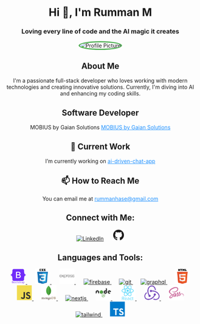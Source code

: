 <h1 align="center">Hi 👋, I'm Rumman M</h1>
<h3 align="center">Loving every line of code and the AI magic it creates</h3>

<p align="center">
  <img src="https://imgur.com/a/D1F3n5t" alt="Profile Picture" width="150" style="border-radius: 50%; border: 3px solid #4CAF50;">
</p>

<h2 align="center">About Me</h2>
<p align="center">I'm a passionate full-stack developer who loves working with modern technologies and creating innovative solutions. Currently, I'm diving into AI and enhancing my coding skills.</p>

<h2 align="center">Software Developer</h2>
<p align="center">MOBIUS by Gaian Solutions  <a href="https://www.gaiansolutions.com/" target="_blank" style="color: #1E90FF;">MOBIUS by Gaian Solutions </a></p>

<h2 align="center">🔭 Current Work</h2>
<p align="center">I’m currently working on <a href="https://github.com/rumman1999/chat-app" target="_blank" style="color: #1E90FF;">ai-driven-chat-app</a></p>

<h2 align="center">📫 How to Reach Me</h2>
<p align="center">You can email me at <a href="mailto:rummanhase@gmail.com" style="color: #1E90FF;">rummanhase@gmail.com</a></p>

<h2 align="center">Connect with Me:</h2>
<p align="center">
  <a href="https://linkedin.com/in/rummanhase" target="_blank" style="margin: 0 10px;"><img src="https://raw.githubusercontent.com/rahuldkjain/github-profile-readme-generator/master/src/images/icons/Social/linked-in-alt.svg" alt="LinkedIn" height="30" width="30" /></a>
  <a href="[https://github.com/yourusername](https://github.com/rumman1999)" target="_blank" style="margin: 0 10px;"><img src="https://raw.githubusercontent.com/devicons/devicon/master/icons/github/github-original.svg" alt="GitHub" height="30" width="30" /></a>
</p>

<h2 align="center">Languages and Tools:</h2>
<p align="center">
  <a href="https://getbootstrap.com" target="_blank" rel="noreferrer" style="margin: 0 10px;"> <img src="https://raw.githubusercontent.com/devicons/devicon/master/icons/bootstrap/bootstrap-plain-wordmark.svg" alt="bootstrap" width="40" height="40"/> </a>
  <a href="https://www.w3schools.com/css/" target="_blank" rel="noreferrer" style="margin: 0 10px;"> <img src="https://raw.githubusercontent.com/devicons/devicon/master/icons/css3/css3-original-wordmark.svg" alt="css3" width="40" height="40"/> </a>
  <a href="https://expressjs.com" target="_blank" rel="noreferrer" style="margin: 0 10px;"> <img src="https://raw.githubusercontent.com/devicons/devicon/master/icons/express/express-original-wordmark.svg" alt="express" width="40" height="40"/> </a>
  <a href="https://firebase.google.com/" target="_blank" rel="noreferrer" style="margin: 0 10px;"> <img src="https://www.vectorlogo.zone/logos/firebase/firebase-icon.svg" alt="firebase" width="40" height="40"/> </a>
  <a href="https://git-scm.com/" target="_blank" rel="noreferrer" style="margin: 0 10px;"> <img src="https://www.vectorlogo.zone/logos/git-scm/git-scm-icon.svg" alt="git" width="40" height="40"/> </a>
  <a href="https://graphql.org" target="_blank" rel="noreferrer" style="margin: 0 10px;"> <img src="https://www.vectorlogo.zone/logos/graphql/graphql-icon.svg" alt="graphql" width="40" height="40"/> </a>
  <a href="https://www.w3.org/html/" target="_blank" rel="noreferrer" style="margin: 0 10px;"> <img src="https://raw.githubusercontent.com/devicons/devicon/master/icons/html5/html5-original-wordmark.svg" alt="html5" width="40" height="40"/> </a>
  <a href="https://developer.mozilla.org/en-US/docs/Web/JavaScript" target="_blank" rel="noreferrer" style="margin: 0 10px;"> <img src="https://raw.githubusercontent.com/devicons/devicon/master/icons/javascript/javascript-original.svg" alt="javascript" width="40" height="40"/> </a>
  <a href="https://www.mongodb.com/" target="_blank" rel="noreferrer" style="margin: 0 10px;"> <img src="https://raw.githubusercontent.com/devicons/devicon/master/icons/mongodb/mongodb-original-wordmark.svg" alt="mongodb" width="40" height="40"/> </a>
  <a href="https://nextjs.org/" target="_blank" rel="noreferrer" style="margin: 0 10px;"> <img src="https://cdn.worldvectorlogo.com/logos/nextjs-2.svg" alt="nextjs" width="40" height="40"/> </a>
  <a href="https://nodejs.org" target="_blank" rel="noreferrer" style="margin: 0 10px;"> <img src="https://raw.githubusercontent.com/devicons/devicon/master/icons/nodejs/nodejs-original-wordmark.svg" alt="nodejs" width="40" height="40"/> </a>
  <a href="https://reactjs.org/" target="_blank" rel="noreferrer" style="margin: 0 10px;"> <img src="https://raw.githubusercontent.com/devicons/devicon/master/icons/react/react-original-wordmark.svg" alt="react" width="40" height="40"/> </a>
  <a href="https://redux.js.org" target="_blank" rel="noreferrer" style="margin: 0 10px;"> <img src="https://raw.githubusercontent.com/devicons/devicon/master/icons/redux/redux-original.svg" alt="redux" width="40" height="40"/> </a>
  <a href="https://sass-lang.com" target="_blank" rel="noreferrer" style="margin: 0 10px;"> <img src="https://raw.githubusercontent.com/devicons/devicon/master/icons/sass/sass-original.svg" alt="sass" width="40" height="40"/> </a>
  <a href="https://tailwindcss.com/" target="_blank" rel="noreferrer" style="margin: 0 10px;"> <img src="https://www.vectorlogo.zone/logos/tailwindcss/tailwindcss-icon.svg" alt="tailwind" width="40" height="40"/> </a>
  <a href="https://www.typescriptlang.org/" target="_blank" rel="noreferrer" style="margin: 0 10px;"> <img src="https://raw.githubusercontent.com/devicons/devicon/master/icons/typescript/typescript-original.svg" alt="typescript" width="40" height="40"/> </a>
</p>


